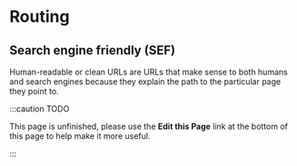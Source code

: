 Routing
=======

## Search engine friendly (SEF)

Human-readable or clean URLs are URLs that make sense to both humans and search engines because they explain the path to the particular page they point to.

:::caution TODO

This page is unfinished, please use the **Edit this Page** link at the bottom of this page to help make it more useful.

:::
